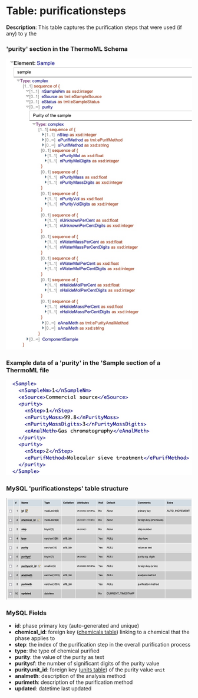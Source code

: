 # Table: purificationsteps

**Description**: This table captures the purification steps that were used (if any) to y the 

### 'purity' section in the ThermoML Schema
![ThermoML Schema](../images/thermoml/thermoml_schema_purity.jpg)

### Example data of a 'purity' in the 'Sample section of a ThermoML file
![ThermoML Example](../images/thermoml/thermoml_example_purity.jpg)

### MySQL 'purificationsteps' table structure
![MySQL Structure](../images/mysql/mysql_purificationsteps.jpg)

### MySQL Fields
* **id**: phase primary key (auto-generated and unique)
* **chemical_id**: foreign key ([chemicals table](table_chemicals.md)) linking to a chemical that the phase applies to
* **step**: the index of the purification step in the overall purification process
* **type**: the type of chemical purified
* **purity**: the value of the purity as text
* **puritysf**: the number of significant digits of the purity value
* **purityunit_id**: foreign key ([units table](table_units.md)) of the purity value `unit`
* **analmeth**: description of the analysis method
* **purimeth**: description of the purification method
* **updated**: datetime last updated

